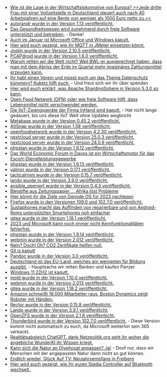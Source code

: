 * [Wie ist die Lage in der Wirtschaftslokomotive von Europa? >>Jede dritte Frau mit einer Vollzeitstelle in Deutschland steuert auch nach 40 Arbeitsjahren auf eine Rente von weniger als 1000 Euro netto zu.<<](https://blog.fefe.de/?ts=9d3d3143)
* [autorandr wurde in der Version 1.13 veröffentlicht.](https://github.com/phillipberndt/autorandr/releases/tag/1.13)
* [Das Gesundheitswesen wird zunehmend durch freie Software unterstützt und betrieben.](https://opensource.com/article/23/1/open-source-software-transforming-healthcare) - Danke!
* [Auch im Januar ist Microsoft Office und Windows kaputt.](https://www.borncity.com/blog/2023/01/16/weiterhin-sql-probleme-durch-office-und-windows-januar-2023-updates/)
* [Hier wird euch gezeigt, wie ihr MQTT in JMeter einsetzen könnt.](https://opensource.com/article/23/1/mqtt-plug-in-jmeter)
* [Joplin wurde in der Version 2.10.5 veröffentlicht.](https://github.com/laurent22/joplin/releases/tag/v2.10.5)
* [PCAPdroid wurde in der Version 1.6.0 veröffentlicht.](https://github.com/emanuele-f/PCAPdroid/releases/tag/v1.6.0)
* [Warum retten wir die Welt nicht? Weil BWL-er ausgerechnet haben, dass man mit dem Abriss der Erde im Quartal mehr imaginäres Zahlungsmittel erzeugen kann.](https://netzfrauen.org/2023/01/16/davos-3/)
* [Ihr habt einen Verein und müsst euch um das Thema Datenschutz kümmern? Kuketz hilft euch.](https://www.kuketz-blog.de/ideen-zur-selbsthilfe-datenschutz-im-verein-digitalisierung-im-verein-teil2/) - Und freut sich wir ihr über spenden
* [Hier wird euch erklärt, was Apache ShardingSphere in Version 5.3.0 so kann.](https://opensource.com/article/23/1/apache-shardingsphere-new-features)
* [Open Food Network (OFN) oder wie freie Software hilft, dass Lebensmittel nicht verschwendet werden.](https://opensource.com/article/23/1/food-sovereignty-open-source)
* [Die IIoT-Zwangsgeräte der Firma InHand sind kaputt.](https://www.borncity.com/blog/2023/01/17/schwere-sicherheitslcken-inrouter-firmware-von-inhand-networks-bedroht-roboter-stromzhler-med-gerte-etc/) - Hat nicht lange gedauert, bis uns diese IIoT Welt ohne Updates wegbricht
* [Metabase wurde in der Version 0.45.2 veröffentlicht.](https://github.com/metabase/metabase/releases/tag/v0.45.2)
* [AltSnap wurde in der Version 1.58 veröffentlicht.](https://github.com/RamonUnch/AltSnap/releases/tag/1.58)
* [openfoodnetwork wurde in der Version 4.2.30 veröffentlicht.](https://github.com/openfoodfoundation/openfoodnetwork/releases/tag/v4.2.30)
* [nextcloud server wurde in der Version 25.0.3 veröffentlicht.](https://github.com/nextcloud/server/releases/tag/v25.0.3)
* [nextcloud server wurde in der Version 24.0.9 veröffentlicht.](https://github.com/nextcloud/server/releases/tag/v24.0.9)
* [phpstan wurde in der Version 1.9.12 veröffentlicht.](https://github.com/phpstan/phpstan/releases/tag/1.9.12)
* [Das World Economic Forum in Davos ist ein Wirtschaftsmotor für das Escort-Dienstleistungsgewerbe](https://blog.fefe.de/?ts=9d380c1e)
* [phpstan wurde in der Version 1.9.13 veröffentlicht.](https://github.com/phpstan/phpstan/releases/tag/1.9.13)
* [valinor wurde in der Version 0.17.1 veröffentlicht.](https://github.com/CuyZ/Valinor/releases/tag/0.17.1)
* [tacticalrmm wurde in der Version 0.15.7 veröffentlicht.](https://github.com/amidaware/tacticalrmm/releases/tag/v0.15.7)
* [lando wurde in der Version 3.9.0 veröffentlicht.](https://github.com/lando/lando/releases/tag/v3.9.0)
* [ansible_openwrt wurde in der Version 0.4.3 veröffentlicht.](https://github.com/imp1sh/ansible_openwrt/releases/tag/v0.4.3)
* [Bleistifte aus Zeitungspapier ... Afrika löst Probleme](https://netzfrauen.org/2023/01/18/africa-36/)
* [Hier könnt ihr die Ziele von Genode OS für 2023 nachlesen](https://www.phoronix.com/news/Genode-OS-2023-Roadmap)
* [Firefox wurde in den Versionen 109.0 und 102.7.0 veröffentlicht.](https://www.borncity.com/blog/2023/01/18/firefox-109-0-und-102-7-0-esr-freigegeben/)
* [Sustaphones macht das Auffinden von reparierbare und von Android-Roms unterstützten Smartphones noh einfacher](https://www.onli-blogging.de/2230/Verbesserungen-fuer-sustaphones-Ankerlinks,-Design,-Romauswahl.html)
* [gitea wurde in der Version 1.18.1 veröffentlicht.](https://github.com/go-gitea/gitea/releases/tag/v1.18.1)
* [2023 und Microsoft kann noch immer nicht Kernfunktionalitäten fehlerfrei.](https://www.borncity.com/blog/2023/01/17/ldap-schwachstellen-domain-controller-mit-januar-2023-updates-patchen/)
* [phpstan wurde in der Version 1.9.14 veröffentlicht.](https://github.com/phpstan/phpstan/releases/tag/1.9.14)
* [webmin wurde in der Version 2.012 veröffentlicht.](https://github.com/webmin/webmin/releases/tag/2.012)
* [Nein? Doch! Oh? CO2 Zertifikate helfen null.](https://blog.fefe.de/?ts=9d36b9a3)
* [Git is kaputt](https://blog.fefe.de/?ts=9d36c7d2)
* [Pandoc wurde in der Version 3.0 veröffentlicht.](https://lwn.net/Articles/920480/)
* [Deutschland ist das EU-Land, welches am wenigsten für Bildung ausgibt.](https://netzfrauen.org/2023/01/19/bildung-4/) - Hauptsache wir retten Banken und kaufen Panzer
* [Windows 11 22H2 ist kaputt.](https://www.borncity.com/blog/2023/01/19/windows-11-22h2-systemwiederherstellung-verursacht-this-app-cant-open-fehler/)
* [mold wurde in der Version 1.10.0 veröffentlicht.](https://github.com/rui314/mold/releases/tag/v1.10.0)
* [webmin wurde in der Version 2.013 veröffentlicht.](https://github.com/webmin/webmin/releases/tag/2.013)
* [gitea wurde in der Version 1.18.2 veröffentlicht.](https://github.com/go-gitea/gitea/releases/tag/v1.18.2)
* [Amazon schmeißt 18.000 Mitarbeiter raus, Boston Dynamics zeigt Roboter mit Händen.](https://blog.fefe.de/?ts=9d3440c7)
* [Rector wurde in der Version 0.15.8 veröffentlicht.](https://github.com/rectorphp/rector/releases/tag/0.15.8)
* [Lando wurde in der Version 3.9.1 veröffentlicht.](https://github.com/lando/lando/releases/tag/v3.9.1)
* [OpenZFS wurde in der Version 2.1.8 veröffentlicht.](https://github.com/openzfs/zfs/releases/tag/zfs-2.1.8)
* [Thunderbird wurde in der Version 102.7.0 veröffentlicht.](https://www.borncity.com/blog/2023/01/20/thunderbird-102-7-0-kein-auto-release-wegen-problemen-mit-microsoft-365/) - Diese Version kommt nicht automatisch zu euch, da Microsoft weiterhin sein 365 verkackt.
* [Realitätsabgleich ChatGPT, dank Netzpolitik.org seht ihr woher die angebliche WunderKI ihr Wissen kriegt.](https://netzpolitik.org/2023/globaler-sueden-prekaere-klickarbeit-hinter-den-kulissen-von-chatgpt/)
* [Kann sich die Natur an Glyphosat anpassen? Ja!](https://netzfrauen.org/2023/01/20/agriculture-4/) - Doof nur, dass wir Menschen mit der angepassten Natur dann nicht so gut können.
* [Endlich wieder, Glück Auf TV: Neujahrsempfang in Freiberg](https://www.youtube.com/watch?v=rckAOmThnpU)
* [Hier wird euch gezeigt, wie ihr euren Stadia Controller auf Bluetooth wechselt.](https://stadia.google.com/gg/)


